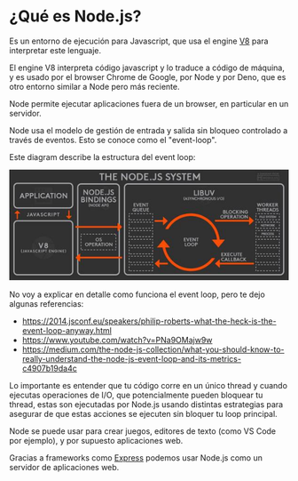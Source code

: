 # ¿Qué es Node.js?

Es un entorno de ejecución para Javascript, que usa el engine [V8](https://v8.dev) para interpretar este lenguaje.

El engine V8 interpreta código javascript y lo traduce a código de máquina, y es usado por el browser Chrome de Google, por Node y por Deno, que es otro entorno similar a Node pero más reciente.

Node permite ejecutar aplicaciones fuera de un browser, en particular en un servidor. 

Node usa el modelo de gestión de entrada y salida sin bloqueo controlado a través de eventos. Esto se conoce como el "event-loop".

Este diagram describe la estructura del event loop:

![arquitectura de Node.js](node-architecture.jpeg "Imagen provista por [@RichOnTheWeb](https://twitter.com/RichOnTheWeb/status/494959181871316992)")

No voy a explicar en detalle como funciona el event loop, pero te dejo algunas referencias:

- https://2014.jsconf.eu/speakers/philip-roberts-what-the-heck-is-the-event-loop-anyway.html
- https://www.youtube.com/watch?v=PNa9OMajw9w
- https://medium.com/the-node-js-collection/what-you-should-know-to-really-understand-the-node-js-event-loop-and-its-metrics-c4907b19da4c

Lo importante es entender que tu código corre en un único thread y cuando ejecutas operaciones de I/O, que potencialmente pueden bloquear tu thread, estas son ejecutadas  por Node.js usando distintas estrategias para asegurar de que estas acciones se ejecuten sin bloquer tu loop principal.

Node se puede usar para crear juegos, editores de texto (como VS Code por ejemplo), y por supuesto aplicaciones web.

Gracias a frameworks como [Express](Express.md) podemos usar Node.js como un servidor de aplicaciones web.